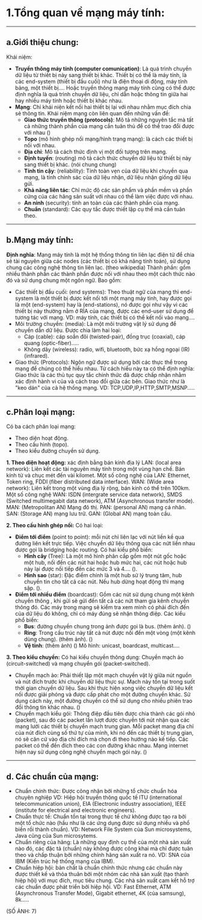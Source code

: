 # 1.Tổng quan về mạng máy tính:
-------------------------
## a.Giới thiệu chung:
Khái niệm:
- **Truyền thông máy tính (computer comunication)**: Là quá trình chuyền dữ liệu từ thiết bị này sang thiết bị khác. Thiết bị có thể là máy tính, là các end-system (thiết bị đầu cuối) như là điện thoại di động, máy tính bảng, một thiết bị....
Hoặc truyền thông mạng máy tính cũng có thể được định nghĩa là quá trình chuyền dữ liệu, chỉ dẫn hoặc thông tin giữa hai hay nhiều máy tính hoặc thiết bị khác nhau.
- **Mạng**: Chỉ khái niện kết nối hai thiết bị lại với nhau nhằm mục đích chia sẻ thông tin.
  Khái niệm mạng còn liên quan đến những vấn đề:
  - **Giao thức truyền thông (protocols)**: Mô tả những nguyên tắc mà tất cả những thành phần của mạng cần tuân thủ để có thể trao đổi được với nhau ()
  - **Topo** (mô hình ghép nối mạng/hình trạng mạng): là cách các thiết bị nối với nhau.
  - **Địa chỉ**: Mô tả cách thức định vị một đối tượng trên mạng.
  - **Định tuyến**: (routing) mô tả cách thức chuyền dữ liệu từ thiết bị này sang thiết bị khác. (nói chung chung)
  - **Tính tin cậy**: (reliability): Tính toàn vẹn của dữ liệu khi chuyền qua mạng, là tính chính sác của dữ liệu nhận, dữ liệu nhận giống dữ liệu gửi.
  - **Khả năng liên tác**: Chỉ mức độ các sản phẩm và phần mềm và phần cứng của các hãng sản suất với nhau có thể làm việc được với nhau.
  - **An ninh** (security): tính an toàn của các thành phần của mạng.
  - **Chuẩn** (standard): Các quy tắc được thiết lập cụ thể mà cần tuân theo.
----------------------
## b.Mạng máy tính:
**Định nghĩa**: Mạng máy tính là một hệ thống thông tin liên lạc điện tử để chia sẻ tài nguyên giữa các nodes (các thiết bị có khả năng tính toán), sử dụng chung các công nghệ thông tin liên lạc. (theo wikipedia)
Thành phần: gồm nhiều thành phần các thành phần được nối với nhau theo một cách thức nào đó và sử dụng chung một ngôn ngữ. Bao gồm:
- Các thiết bị đầu cuối: (end systems): Theo thuật ngữ của mạng thì end-system là một thiết bị được kết nối tới một mạng máy tinh, hay được gọi là một (end-system) hay là (end-stations), nó được gọi như vậy vì các thiết bị này thường nằm ở RÌA của mạng, được các end-user sử dụng để tương tác với mạng.
  VD: máy tính, các thiết bị có thể kết nối vào mạng....
- Môi trường chuyền: (media): Là một môi trường vật lý sử dụng để chuyền dẫn dữ liệu.
  Được chia làm hai loại:
  - Cáp (cable): cáp soắn đôi (twisted-pair), đồng trục (coaxial), cáp quang (optic-fiber).....
  - Không dây (wireless): radio, wifi, bluetooth, bức xạ hồng ngoại (IR)(infrared).
- Giao thức (Protocols): Ngôn ngữ được sử dụng bởi các thực thể trong mạng để chúng có thể hiểu nhau. Từ cách hiểu này ta có thể định nghĩa: Giao thức là các thủ tục quy tắc chính thức đã được chấp nhận nhằm xác định hành vi của và cách trao đổi giữa các bên. Giao thức như là "keo dán" của cả hệ thống mạng.
  VD: TCP,UDP,IP,HTTP,SMTP,MSNP.....
--------------------------
## c.Phân loại mạng:
Có ba cách phân loại mạng:
- Theo diện hoạt động.
- Theo cấu hình (topo).
- Theo kiểu đường chuyền sử dụng.

**1. Theo diện hoạt động:** xác định bằng bán kính địa lý
LAN: (local area network): Liên kết các tài nguyên máy tính trong một vùng hạn chế. Bán kính từ và chục mét đến vài kilomet.
  Một số công nghệ của LAN: Ethernet, Token ring, FDDI (fiber distributed data interface).
WAN: (Wide area network): Liên kết trong một vùng địa lý rộng, bán kính có thể trên 100km.
  Một số công nghệ WAN: ISDN (intergrate service data network), SMDS (Switched multimegabit data network), ATM (Asynchronous transfer mode).
MAN: (Metropolitan AN) Mạng đô thị. 
PAN: (personal AN) mạng cá nhân.
SAN: (Storage AN) mạng lưu trữ.
GAN: (Global AN) mạng toàn cầu.

**2. Theo cấu hinh ghép nối:**
Có hai loại: 
- **Điểm tới điểm** (point to point): mỗi nút chỉ liên lạc với nút liền kề qua đường liên kết trực tiếp. Việc chuyền dữ liệu thông qua các nứt liền nhau được gọi là bridging hoặc routing.
  Có hai kiểu phổ biến:
  - **Hình cây** (Tree): Là một mô hình phân cấp gồm một nút gốc hoặc một hub, nối đến các nút hai hoặc hub mức hai, các nút hoặc hub này lại được nối tiếp đến các mức 3 và 4....
  ().
  - **Hình sao** (star): Đặc điểm chính là một hub sử lý trung tâm, hub chuyền tin cho tất cả các nút. Nếu hub dừng hoạt động thì mạng sập.
  ().
- **Điểm tới nhiều điểm** (boardcast): Gồm các nút sử dụng chung một kênh chuyền thông , khi gửi sẽ gửi đến tất cả các nứt tham gia kênh chuyền thông đó. Các máy trong mạng sẽ kiểm tra xem mình có phải đích đến của dữ liệu đó không, chỉ có máy đúng sẽ nhận thông điệp.
  Các kiểu phổ biến: 
  - **Bus**: đường chuyền chung trong ảnh được gọi là bus. (thêm ảnh).
  ()
  - **Ring**: Trong cấu trúc này tất cả nút được nối đến một vòng (một kênh dùng chung). (thêm ảnh).
  ()
  - **Vệ tinh**: (thêm ảnh)
  ()
  Mô hình: unicast, boardcast, multicast....

**3. Theo kiểu chuyền:**
Có hai kiểu chuyền thông dụng: Chuyền mạch ảo (circuit-switched) và mạng chuyển gói (packet-switched).
-  Chuyển mạch ảo: Phải thiết lập một mạch chuyền vật lý giữa nút nguồn và nút đích trước khi chuyền dữ liệu thực sự. Mạch này tồn tại trong suốt thời gian chuyền dữ liệu. Sau khi thực hiện xong việc chuyền dữ liệu kết nối được giải phóng và được cấp phát cho một đường chuyền khác. Sử dụng cách này, một đường chuyền có thể sử dụng cho nhiều phiên trao đổi thông tin khác nhau.
()
-  Chuyển mạch kiểu gói: Thông điệp đầu tiên được chia thành các gói nhỏ (packet), sau đó các packet lần lượt được chuyền tới nút nhận qua các mạng lưới các thiết bị chuyển mạch trung gian. Mỗi packet mang địa chỉ của nút đích cùng số thứ tự của mình, khi nó đến các thiết bị trung gian, nó sẽ căn cứ vào địa chỉ đích mà chọn đi theo hướng nào kế tiếp. Các packet có thể đến đích theo các con đường khác nhau. Mạng internet hiện nay sử dụng công nghệ chuyển mạch gói này.
()
-----------------------
## d. Các chuẩn của mạng:
-  Chuẩn chính thức: Được công nhận bởi những tổ chức chuẩn hóa chuyên nghiệp VD: Hiệp hội truyền thông quốc tế ITU (international telecommunication union), EIA (Electronic industry association), IEEE (institute for electrical and electronic engineers).
-  Chuẩn thực tế: Chuẩn tồn tại trong thực tế chứ không được tạo ra bởi một tổ chức nào (hầu như là các ứng dụng được sử dụng nhiều và phổ biến rồi thành chuẩn). VD: Network File System của Sun microsystems, Java cũng của Sun microsytems.
-  Chuẩn riêng của hãng: Là những quy định cụ thể của một nhà sản xuất nào đó, các đặc tả (chuẩn) này không được công khai mà chỉ được tuân theo và chấp thuận bởi những chính hãng sản xuất ra nó. VD: SNA của IBM (Kiến trúc hệ thống mạng của IBM).
-  Chuẩn hiệp hội: bản chất là chuẩn chính thức nhưng các chuẩn này được thiết kế và thỏa thuân bởi một nhóm các nhà sản xuất (tạo thành hiệp hội) với mục đích, mục tiêu chung. Các nhà sản xuất cam kết hỗ trợ các chuẩn được phát triển bởi hiệp hội.
VD: Fast Ethernet, ATM (Asynchronous Transfer Mode), Gigabit ethernet, 4K (của samsung), 8k.....


(SỐ ẢNH: 7)




